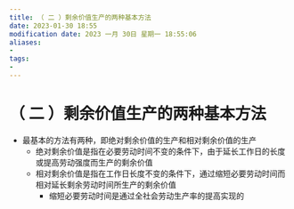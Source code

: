 ```yaml
---
title: （ 二 ）剩余价值生产的两种基本方法
date: 2023-01-30 18:55
modification date: 2023 一月 30日 星期一 18:55:06
aliases: 
- 
tags: 
- 
---
```


# （ 二 ）剩余价值生产的两种基本方法

- 最基本的方法有两种，即绝对剩余价值的生产和相对剩余价值的生产
	- 绝对剩余价值是指在必要劳动时间不变的条件下，由于延长工作日的长度或提高劳动强度而生产的剩余价值
	- 相对剩余价值是指在工作日长度不变的条件下，通过缩短必要劳动时间而相对延长剩余劳动时间所生产的剩余价值
		- 缩短必要劳动时间是通过全社会劳动生产率的提高实现的